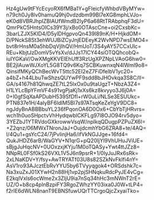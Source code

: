 Hz4gUw9tFYcEcyoRX6fMBa1Y+gFIeicfyWhbdVByMYw=
n79ch0Jy8lv0hamuQ9hj0vdzdbm99Bl7eXG8mphLVJo=
eK0d8VBRJhpIZBlAUfWmdB2IyP6a68RtTRAbphqF3dU=
QmrPkC5HntsOICs39Y3j/xBo0OTAscCne+oi2CxsbKc=
3barLZJX5KID4/D5ylDHgpvoQn439I89nK/H+HjkdOM=
D/PNckS8St3ehWUJBiZCyJnjEDEeyK2WvNPD7wsEMO4=
bvt8rHnsM0a5hbDqVjIhQV/HmUoT/3S4yAY57CCxUlc=
REu+KbjtJzDomV5vYsXv/dJJs17lCY44siOTQQhcobQ=
iuIYGKaV/OwXMgKKVEIEhUff3RzUgXPZNpLVAoG6hw0=
BE2jIAuwWJXoYL5G8TQ9v6Kq7SCBKuwnxqN4lWml9o8=
QinsifMKyQChBecWvT5ttc52EI2eZ7FiDfeIbV1yc20=
a4bZ+h44LbuTwShzsQUYwPF9sdd8bJHOvkqa3S8C/lI=
GA/s4167h81QhwqZE7tL25lxOx0u9taUgzT+NbzA3Z4=
H1LYLcBpYFmVF4s91vgPjaKj1xXs6kz8kvyyo3J6j0A=
0+I0gfSqXaAPDubH539SfDfl+rW0uLi/NLSe3ESUUkc=
PTN837e1H/4aIyBF6ldlM5BI7s97ATsqKeZeYgV9DC8=
ngJdyBnABBBbuYL236fPqonOA6D0Ox6+CbYbTjHRvrs=
wch1h0uoSHpctvVhHydqwblCKFLg97l8OJO94rv5dyo=
3YEZbJ1YTRVdoGXkrowwVsqW/npIkqQDugpPZPuZX6I=
+Z2qnz/06MWxTNronJaJ+OujdcmhYbG6ZRA8+te/4AQ=
I/4Qu1+gsYcC24/7jPvlinjHa6/ifVkNGJJge+16fd4=
QukJHDZ6arB/WaGYV+N1qrG+pQ20IjYl9VhUHuJViUE=
sBjgJuHqcNV+0UOxzxjKYju1M0oTQASy+Ywt4ttJZz8=
NNpRL0FSf0kS26VXL1V5J6n9psrR+1/0lyJuJRx6sRk=
2xLNaKDV+Y/fsy+AwTRYATf03U8s82SZkNvFkIfi4nY=
AsV1ro93AJcztEbRvYYU5by6TVyyqgok4+ORSdshk7c=
Na3xuZxJ01XYwH2n88Hj1vp2pjSHNqkuRdcPyJE4vCg=
E2kqlVxls6ocWme2x3ZIjU9ia7nSq34hHc3mNWnT2rE=
UZ/O+b8cp4plnBzpiFY3RgoZWhzYY03ixa0J0W+tLP4=
f2rIE6dWLN8nanT9EBNSfuwUQrTTCrgoQjcZxyaiTko=
